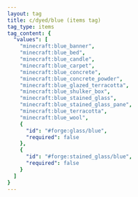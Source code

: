 ```yaml
---
layout: tag
title: c/dyed/blue (items tag)
tag_type: items
tag_content: {
  "values": [
    "minecraft:blue_banner",
    "minecraft:blue_bed",
    "minecraft:blue_candle",
    "minecraft:blue_carpet",
    "minecraft:blue_concrete",
    "minecraft:blue_concrete_powder",
    "minecraft:blue_glazed_terracotta",
    "minecraft:blue_shulker_box",
    "minecraft:blue_stained_glass",
    "minecraft:blue_stained_glass_pane",
    "minecraft:blue_terracotta",
    "minecraft:blue_wool",
    {
      "id": "#forge:glass/blue",
      "required": false
    },
    {
      "id": "#forge:stained_glass/blue",
      "required": false
    }
  ]
}
---
```

